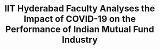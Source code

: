 ---
layout: post
title: IIT Hyderabad Faculty Analyses the Impact of COVID-19 on the Performance of Indian Mutual Fund Industry
event_date: 20-04-2020
categories: news
img: 1.jpeg
---